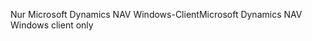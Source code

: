 <span data-ttu-id="2763e-101">Nur Microsoft Dynamics NAV Windows-Client</span><span class="sxs-lookup"><span data-stu-id="2763e-101">Microsoft Dynamics NAV Windows client only</span></span>